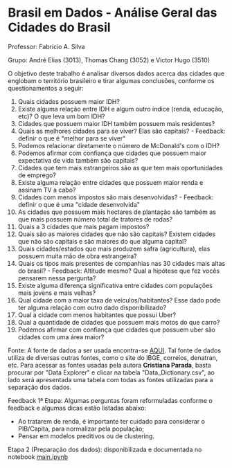 # Brasil em Dados - Análise Geral das Cidades do Brasil
Professor: Fabrício A. Silva

Grupo: André Elias (3013), Thomas Chang (3052) e Victor Hugo (3510)



O objetivo deste trabalho é analisar diversos dados acerca das cidades que englobam o território brasileiro e tirar algumas conclusões, conforme os questionamentos a seguir:



1. Quais cidades possuem maior IDH?
2. Existe alguma relação entre IDH e algum outro índice (renda, educação, etc)? O que leva um bom IDH?
4. Cidades que possuem maior IDH também  possuem mais residentes?
5. Quais as melhores cidades para se viver? Elas são capitais? - Feedback: definir o que é "melhor para se viver"
6. Podemos relacionar diretamente o número de McDonald's com o IDH?
7. Podemos afirmar com confiança que cidades que possuem maior expectativa de vida também são capitais?
8. Cidades que tem mais estrangeiros são as que tem mais oportunidades de emprego?
9. Existe alguma relação entre cidades que possuem maior renda e assinam TV a cabo?
10. Cidades com menos impostos são mais desenvolvidas? - Feedback: definir o que é uma "cidade desenvolvida"
11. As cidades que possuem mais hectares de plantação são também as que mais possuem número total de tratores de rodas?
12. Quais a 3 cidades que mais pagam impostos?
13. Quais são as maiores cidades que não são capitais? Existem cidades que não são capitais e são maiores do que alguma capital?
14. Quais cidades/estados que mais produzem safra (agricultura), elas possuem muita mão de obra estrangeira?
15. Quais os tipos mais presentes de companhias nas 30 cidades mais altas do brasil? - Feedback: Altitude mesmo? Qual a hipótese que fez vocês pensarem nessa pergunta?
16. Existe alguma diferença significativa entre cidades com populações mais jovens e mais velhas?
17. Qual cidade com a maior taxa de veículos/habitantes? Esse dado pode ter alguma relação com outro dado disponibilizado?
18. Qual a cidade com menos habitantes que possui Uber?
19. Qual a quantidade de cidades que possuem mais motos do que carro?
20. Podemos afirmar com confiança que cidades que possuem uber são cidades com uma área maior?



Fonte: A fonte de dados a ser usada encontra-se [AQUI](https://www.kaggle.com/crisparada/brazilian-cities). Tal fonte de dados utiliza de diversas outras fontes, como o site do IBGE, correios, denatran, etc. Para acessar as fontes usadas pela autora **Cristiana Parada**, basta procurar por "Data Explorer" e clicar na tabela "Data_Dictionary.csv", ao lado será apresentada uma tabela com todas as fontes utilizadas para a separação dos dados.



Feedback 1ª Etapa: Algumas perguntas foram reformuladas conforme o feedback e algumas dicas estão listadas abaixo:

- Ao tratarem de renda, é importante ter cuidado para considerar o PIB/Capita, para normalizar pela população;
- Pensar em modelos preditivos ou de clustering.



Etapa 2 (Preparação dos dados): disponibilizada e documentada no notebook [main.ipynb](https://github.com/vhvictorhugo/brasil_em_dados/blob/main/preparacao-dados.ipynb)

